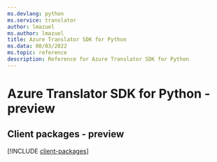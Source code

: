 ```yaml
---
ms.devlang: python
ms.service: translator
author: lmazuel
ms.author: lmazuel
title: Azure Translator SDK for Python
ms.data: 08/03/2022
ms.topic: reference
description: Reference for Azure Translator SDK for Python
---
```

# Azure Translator SDK for Python - preview

## Client packages - preview
[!INCLUDE [client-packages](translator-client-index.md)]